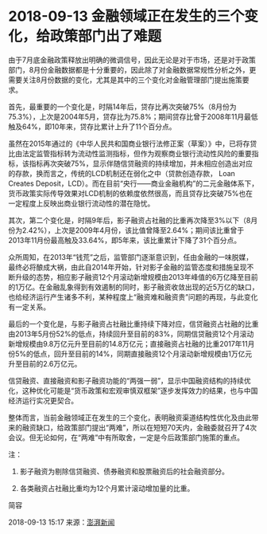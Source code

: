 # 2018-09-13 金融领域正在发生的三个变化，给政策部门出了难题

由于7月底金融政策释放出明确的微调信号，因此无论是对于市场，还是对于政策部门，8月份金融数据都是十分重要的，因此除了对金融数据常规性分析之外，更需要关注8月份数据的变化，尤其是其中的三个变化对金融管理部门提出施策要求。



首先，最重要的一个变化是，时隔14年后，贷存比再次突破75%（8月份为75.3%），上次是2004年5月，贷存比为75.8%；期间贷存比曾于2008年11月最低触及64%，即10年来，贷存比累计上升了11个百分点。



虽然在2015年通过的《中华人民共和国商业银行法修正案（草案）》中，已将存贷比由法定监管指标转为流动性监测指标，但作为观察商业银行流动性风险的重要指标，该指标再次突破75%，显示伴随信贷融资的持续增加，并未相应创造出对应的存款，换而言之，传统的LCD机制还在弱化之中（贷款创造存款， Loan Creates Deposit，LCD）。而在目前“央行——商业金融机构”的二元金融体系下，货币政策实际传导效果对LCD机制的依赖度依然很高，而且贷存比突破75%也在一定程度上反映出商业银行流动性的潜在隐忧。



其次，第二个变化是，时隔9年后，影子融资占社融的比重再次降至3%以下（8月份为2.42%），上次是2009年4月份，该比值曾降至2.64%；期间该比重曾于2013年11月份最高触及33.64%，即5年来，该比重累计下降了31个百分点。



众所周知，在2013年“钱荒”之后，监管部门逐渐意识到，任由金融的一味脱媒，最终必将酿成大祸，由此自2014年开始，针对影子金融的监管态度和措施呈现不断升级的态势，相应影子融资12个月滚动新增规模由2013年峰值的6万亿降至目前的1万亿。在金融乱象得到有效遏制的同时，影子融资收敛出现的近5万亿的缺口，也给经济运行产生诸多不利，某种程度上“融资难和融资贵”问题的再现，与此变化有一定关系。



最后的一个变化是，与影子融资占社融比重持续下降对应，信贷融资占社融的比重由2013年5月份52%的低点，持续回升至目前的83%，同期信贷融资12个月滚动新增规模由9.8万亿元升至目前的14.8万亿元；直接融资占社融的比重2017年11月份5%的低点，回升至目前的14%，同期直接融资12个月滚动新增规模由1万亿元升至目前的2.6万亿元。



信贷融资、直接融资和影子融资功能的“两强一弱”，显示中国融资结构的持续优化，这种优化可能是“货币政策和宏观审慎双框架”逐步发挥效力的结果，也与中国经济运行实况更契合。



整体而言，当前金融领域正在发生的三个变化，表明融资渠道结构性优化及由此带来的融资缺口，给政策部门提出“两难”，所以在短短70天内，金融委就召开了4次会议。但无论如何，在“两难”中有所取舍，一定是今后政策部门施策的重点。

注：

1. 影子融资为剔除信贷融资、债券融资和股票融资后的社会融资部分。

2. 各类融资占社融比重均为12个月累计滚动增加量的比重。

简容

2018-09-13 15:17 来源：[澎湃新闻](https://www.thepaper.cn/newsDetail_forward_2436495)